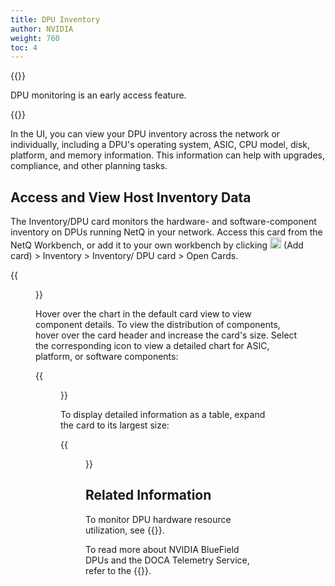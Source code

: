 ```yaml
---
title: DPU Inventory
author: NVIDIA
weight: 760
toc: 4
---
```


{{<notice note>}}

DPU monitoring is an early access feature. 

{{</notice>}}

In the UI, you can view your DPU inventory across the network or individually, including a DPU's operating system, ASIC, CPU model, disk, platform, and memory information. This information can help with upgrades, compliance, and other planning tasks.

## Access and View Host Inventory Data

The Inventory/DPU card monitors the hardware- and software-component inventory on DPUs running NetQ in your network. Access this card from the NetQ Workbench, or add it to your own workbench by clicking <img src="https://icons.cumulusnetworks.com/44-Entertainment-Events-Hobbies/02-Card-Games/card-game-diamond.svg" height="18" width="18"/> (Add card) > Inventory > Inventory/ DPU card > Open Cards.

{{<figure src="/images/netq/dpu-inventory-platform-l2-42.png" alt="DPU inventory card with chart" width="200">}}

Hover over the chart in the default card view to view component details. To view the distribution of components, hover over the card header and increase the card's size. Select the corresponding icon to view a detailed chart for ASIC, platform, or software components:

{{<figure src="/images/netq/dpu-inventory-l3-42.png" alt="medium DPU inventory card displaying component distribution" width="600">}}

To display detailed information as a table, expand the card to its largest size:

{{<figure src="/images/netq/dpu-inventory-l4-42.png" alt="fully expanded DPU inventory card displaying a table with data" width="1000">}}

## Related Information

To monitor DPU hardware resource utilization, see {{<link title="Monitor DPUs">}}.

To read more about NVIDIA BlueField DPUs and the DOCA Telemetry Service, refer to the {{<exlink url="https://docs.nvidia.com/doca/sdk/doca-telemetry-service/index.html" text="DOCA SDK Documentation">}}.